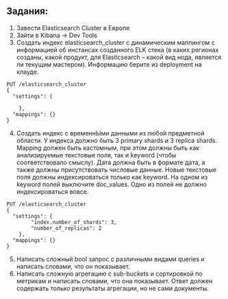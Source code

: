 ## Задания:
1) Завести Elasticsearch Cluster в Европе
2) Зайти в Kibana -> Dev Tools
3) Создать индекс elasticsearch_cluster с динамическим маппингом с информацией об инстансах созданного ELK стека (в каких регионах созданы, какой продукт, для Elasticsearch – какой вид нода, является ли текущим мастером). Информацию берите из deployment на клауде.
```
PUT /elasticsearch_cluster
{
  "settings": {
  		
  	},
  "mappings": {}
}
```
4) Создать индекс с временнЫми данными из любой предметной области. У индекса должно быть 3 primary shards и 3 replica shards. Mapping должен быть кастомным, при этом должны быть как анализируемые текстовые поля, так и keyword (чтобы соответствовало смыслу). Дата должна быть в формате дата, а также должны присутствовать числовые данные. Новые текстовые поля должны индексироваться только как keyword.  На одном из keyword полей выключите doc_values. Одно из полей не должно индексироваться вовсе.
```
PUT /elasticsearch_cluster
{
  "settings": {
  		"index.number_of_shards": 3,
  		"number_of_replicas": 2
  	},
  "mappings": {}
}
```
5) Написать сложный bool запрос с различными видами queries и написать словами, что он показывает.
6) Написать сложную агрегацию с sub-buckets и сортировкой по метрикам и написать словами, что она показывает. Ответ должен содержать только результаты агрегации, но не сами документы.